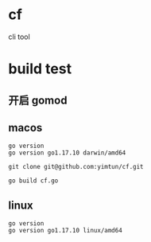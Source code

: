 # cf
cli tool

# build test 


## 开启 gomod

## macos


```
go version
go version go1.17.10 darwin/amd64
```


```
git clone git@github.com:yimtun/cf.git
```

```
go build cf.go
```

## linux

```
go version
go version go1.17.10 linux/amd64
```


